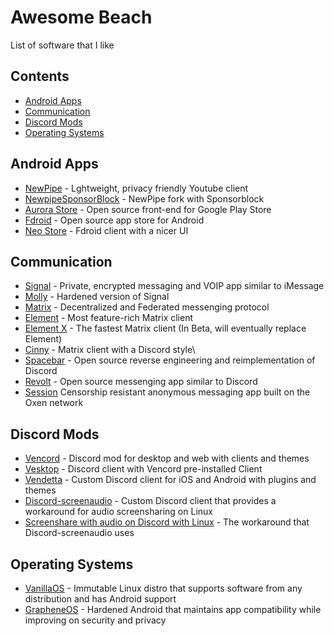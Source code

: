 # Awesome Beach
List of software that I like

## Contents
- [Android Apps](#android-apps)
- [Communication](#communication)
- [Discord Mods](#operating-systems)
- [Operating Systems](#operating-systems)

## Android Apps
- [NewPipe](https://newpipe.net/) - Lghtweight, privacy friendly Youtube client
- [NewpipeSponsorBlock](https://github.com/gilbsgilbs/NewPipeSponsorBlock) - NewPipe fork with Sponsorblock
- [Aurora Store](https://auroraoss.com) - Open source front-end for Google Play Store
- [Fdroid](https://f-droid.org/) - Open source app store for Android
- [Neo Store](https://github.com/NeoApplications/Neo-Store) - Fdroid client with a nicer UI

## Communication
- [Signal](https://www.signal.org/) - Private, encrypted messaging and VOIP app similar to iMessage
- [Molly](https://molly.im/) - Hardened version of Signal
- [Matrix](https://matrix.org/) - Decentralized and Federated messenging protocol
- [Element](https://element.io/) - Most feature-rich Matrix client
- [Element X](https://element.io/labs/element-x) - The fastest Matrix client (In Beta, will eventually replace Element)
- [Cinny](https://cinny.in/) - Matrix client with a Discord style\
- [Spacebar](https://spacebar.chat/) - Open source reverse engineering and reimplementation of Discord
- [Revolt](https://revolt.chat/) - Open source messenging app similar to Discord
- [Session](https://getsession.org/) Censorship resistant anonymous messaging app built on the Oxen network

## Discord Mods
- [Vencord](https://vencord.dev/) - Discord mod for desktop and web with clients and themes
- [Vesktop](https://github.com/Vencord/Vesktop) - Discord client with Vencord pre-installed Client
- [Vendetta](https://github.com/vendetta-mod/Vendetta) - Custom Discord client for iOS and Android with plugins and themes
- [Discord-screenaudio](https://github.com/maltejur/discord-screenaudio) - Custom Discord client that provides a workaround for audio screensharing on Linux
- [Screenshare with audio on Discord with Linux](https://github.com/edisionnano/Screenshare-with-audio-on-Discord-with-Linux) - The workaround that Discord-screenaudio uses

## Operating Systems
- [VanillaOS](https://vanillaos.org/) - Immutable Linux distro that supports software from any distribution and has Android support
- [GrapheneOS](https://grapheneos.org/) - Hardened Android that maintains app compatibility while improving on security and privacy
